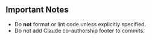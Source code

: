 ## Important Notes
- Do **not** format or lint code unless explicitly specified.
- Do not add Claude co-authorship footer to commits.
